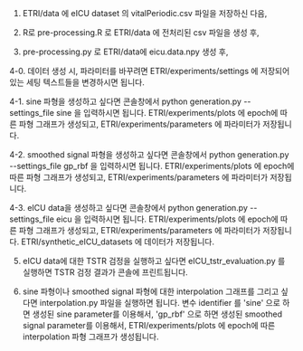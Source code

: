 1. ETRI/data 에 eICU dataset 의 vitalPeriodic.csv 파일을 저장하신 다음,

2. R로 pre-processing.R 로 ETRI/data 에 전처리된 csv 파일을 생성 후,

3. pre-processing.py 로 ETRI/data에 eicu.data.npy 생성 후,

4-0. 데이터 생성 시, 파라미터를 바꾸려면 ETRI/experiments/settings 에 저장되어있는 세팅 텍스트들을 변경하시면 됩니다.

4-1. sine 파형을 생성하고 싶다면 콘솔창에서 python generation.py --settings_file sine 을 입력하시면 됩니다. ETRI/experiments/plots 에 epoch에 따른 파형 그래프가 생성되고, ETRI/experiments/parameters 에 파라미터가 저장됩니다.

4-2. smoothed signal 파형을 생성하고 싶다면 콘솔창에서 python generation.py --settings_file gp_rbf 을 입력하시면 됩니다. ETRI/experiments/plots 에 epoch에 따른 파형 그래프가 생성되고, ETRI/experiments/parameters 에 파라미터가 저장됩니다.

4-3. eICU data을 생성하고 싶다면 콘솔창에서 python generation.py --settings_file eicu 을 입력하시면 됩니다. ETRI/experiments/plots 에 epoch에 따른 파형 그래프가 생성되고, ETRI/experiments/parameters 에 파라미터가 저장됩니다. ETRI/synthetic_eICU_datasets 에 데이터가 저장됩니다. 

5. eICU data에 대한 TSTR 검정을 실행하고 싶다면 eICU_tstr_evaluation.py 를 실행하면 TSTR 검정 결과가 콘솔에 프린트됩니다.

6. sine 파형이나 smoothed signal 파형에 대한 interpolation 그래프를 그리고 싶다면 interpolation.py 파일을 실행하면 됩니다. 변수 identifier 를 'sine' 으로 하면 생성된 sine parameter를 이용해서, 'gp_rbf' 으로 하면 생성된 smoothed signal parameter를 이용해서, ETRI/experiments/plots 에 epoch에 따른 interpolation 파형 그래프가 생성됩니다.
